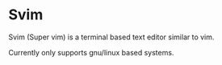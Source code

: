 # Svim
Svim (Super vim) is a terminal based text editor similar to vim.

Currently only supports gnu/linux based systems.
